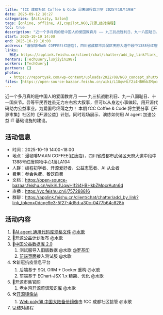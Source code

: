 ```yaml
---
title: "fCC 成都社区 Coffee & Code 周末编程自习室 2025年10月19日"
date: 2025-09-12 18:27
categories: [Activity, Salon]
tags: [online, offline, AI,copilot,NGO,开源,结对编程]
toc: true
description: "近一个多月真的是中国人的爱国教育月 —— 九三抗战胜利日、九一八国耻日、十一国庆节。吾等平民百姓虽无力左右宏大叙事，但可以从身边小事做起，用开源代码助力公益事业，为爱国尽绵薄之力！  本期 fCC Coffee & Code 将主要分享【开源市集】社区的【开源公益】计划，同时现场展示、演练如何用 AI agent 加速公益 IT 基础设施的建设。"
start: 2025-10-19 14:00
end: 2025-10-19 18:00
address: "漫咖啡MAAN COFFEE(红唐店)，四川省成都市武侯区天府大道中段中1388号红唐购物中心1层LA104"
links:
  报名: https://applink.feishu.cn/client/chat/chatter/add_by_link?link_token=0dcqe9e3-5f27-4d5d-a30c-0477b64c828b
mentors: [TechQuery,luojiyin1987]
workers: [TechQuery]
partners: []
photos:
  - https://reportyak.com/wp-content/uploads/2022/08/NGO_concept_shutterstock_1247512159-1-1-scaled.jpg
files: [https://open-source-bazaar.feishu.cn/wiki/L1UqwHif2i4HBHkbZMpcrAutn6d]
---
```


近一个多月真的是中国人的爱国教育月 —— 九三抗战胜利日、九一八国耻日、十一国庆节。吾等平民百姓虽无力左右宏大叙事，但可以从身边小事做起，用开源代码助力公益事业，为爱国尽绵薄之力！  本期 fCC Coffee & Code 将主要分享【开源市集】社区的【开源公益】计划，同时现场展示、演练如何用 AI agent 加速公益 IT 基础设施的建设。

## 活动信息

- 时间：2025-10-19 14:00~18:00
- 地点：漫咖啡MAAN COFFEE(红唐店)，四川省成都市武侯区天府大道中段中1388号红唐购物中心1层LA104
- 人群：编程初学者、开源爱好者、公益志愿者、AI 从业者
- 费用：参会免费、餐饮自费
- 文档：https://open-source-bazaar.feishu.cn/wiki/L1UqwHif2i4HBHkbZMpcrAutn6d
- 直播：https://vc.feishu.cn/j/757288816
- 群聊：https://applink.feishu.cn/client/chat/chatter/add_by_link?link_token=0dcqe9e3-5f27-4d5d-a30c-0477b64c828b

<!-- more -->

## 活动内容

1. 🤖[AI agent 通用代码库规格文件][1] [@水歌][2]
2. 🚀[开源公益][3]计划发布 @水歌 
3. 🚧[中国公益数据库 2.0][4]
    1. 测试服导入旧版数据 @水歌 [@罗基印][5]
    2. [前端页面][6]接入测试服 @水歌
4. 🛠️新冠抗疫信息平台
    1. 后端基于 SQL ORM + Docker 重构 @水歌
    2. 前端基于 EChart-JSX 1.x 精简、优化 @水歌
5. 🚧开源市集官网
    1. [老乡鸡开源菜谱知识库][7] @水歌 
6. 🛠️[开源镜像站][8]
    1. [Web polyfill 中国大陆备份镜像][9]由 fCC 成都社区接管 @水歌
7. 💻结对编程

[1]: https://agents.md/
[2]: https://github.com/TechQuery
[3]: https://open-source-bazaar.feishu.cn/wiki/VGrMwiweVivWrHkTcvpcJTjjnoY
[4]: https://open-source-bazaar.feishu.cn/wiki/Ai2jwnAiZi2U8zkKAHqcDEqKnUc
[5]: https://github.com/luojiyin1987
[6]: https://bazaar.fcc-cd.dev/NGO
[7]: https://bazaar.fcc-cd.dev/recipe
[8]: https://open-source-bazaar.feishu.cn/wiki/IbW6w9TXmiuntDkGL5Ic5Nq0nPe
[9]: https://polyfill.web-conf.dev/

